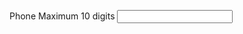 <label class="au-label" for="phone-input">Phone</label>
<span class="au-hint-text">Maximum 10 digits</span>
<input type="phone" class="au-text-input au-text-input--block" id="phone-input" name="phone-input" />
